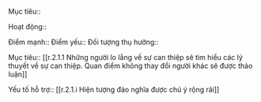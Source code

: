 

Mục tiêu::

Hoạt động::

Điểm mạnh::
Điểm yếu::
Đối tượng thụ hưởng::

Mục tiêu:: [[r.2.1.1 Những người lo lắng về sự can thiệp sẽ tìm hiểu các lý thuyết về sự can thiệp. Quan điểm không thay đổi người khác sẽ được thảo luận]] 

Yếu tố hỗ trợ:: [[r.2.1.i Hiện tượng đảo nghĩa được chú ý rộng rãi]]